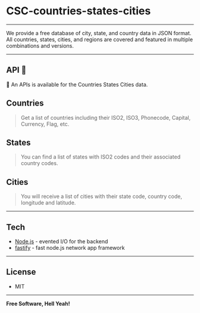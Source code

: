 # CSC-countries-states-cities
---

We provide a free database of city, state, and country data in JSON format. All countries, states, cities, and regions are covered and featured in multiple combinations and versions.

---

## API 🚀
🎉 An APIs is available for the Countries States Cities data.

## Countries
> Get a list of countries including their ISO2, ISO3, Phonecode, Capital, Currency, Flag, etc.

## States
> You can find a list of states with ISO2 codes and their associated country codes.

## Cities
> You will receive a list of cities with their state code, country code, longitude and latitude.
---

## Tech

- [Node.js] - evented I/O for the backend
- [fastify] - fast node.js network app framework

---

## License

- MIT

---

**Free Software, Hell Yeah!**

  [node.js]: <https://nodejs.org>
  [fastify]: <https://www.fastify.io/>
